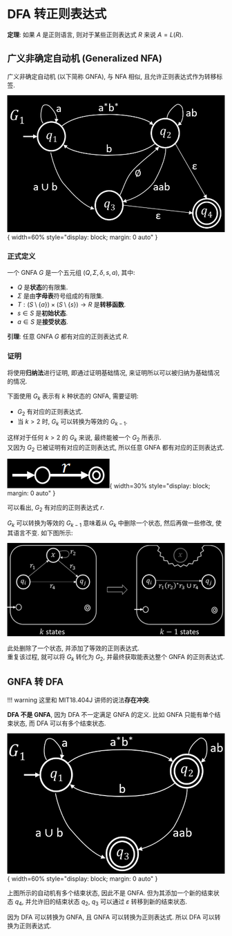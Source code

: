 # DFA 转正则表达式

**定理**: 如果 $A$ 是正则语言, 则对于某些正则表达式 $R$ 来说 $A = L(R)$.

## 广义非确定自动机 (Generalized NFA)

广义非确定自动机 (以下简称 GNFA), 与 NFA 相似, 且允许正则表达式作为转移标签.

![GNFA](assets/gnfa.png){ width=60% style="display: block; margin: 0 auto" }  

### 正式定义

一个 GNFA $G$ 是一个五元组 $(Q, \Sigma, \delta, s, a)$, 其中:

- $Q$ 是**状态**的有限集.
- $\Sigma$ 是由**字母表**符号组成的有限集.
- $T: (S \setminus \{a\}) \times (S \setminus \{s\}) \rightarrow R$ 是**转移函数**.
- $s \in S$ 是**初始状态**.
- $a \in S$ 是**接受状态**.

**引理**: 任意 GNFA $G$ 都有对应的正则表达式 $R$.

### 证明

将使用**归纳法**进行证明, 即通过证明基础情况, 来证明所以可以被归纳为基础情况的情况.

下面使用 $G_k$ 表示有 $k$ 种状态的 GNFA, 需要证明:

- $G_2$ 有对应的正则表达式.
- 当 $k > 2$ 时, $G_k$ 可以转换为等效的 $G_{k - 1}$.

这样对于任何 $k > 2$ 的 $G_k$ 来说, 最终能被一个 $G_2$ 所表示.  
又因为 $G_2$ 已被证明有对应的正则表达式, 所以任意 GNFA 都有对应的正则表达式.

![](assets/gnfa_basis.png){ width=30% style="display: block; margin: 0 auto" }  

可以看出, $G_2$ 有对应的正则表达式 $r$.

$G_k$ 可以转换为等效的 $G_{k - 1}$ 意味着从 $G_k$ 中删除一个状态, 然后再做一些修改, 使其语言不变. 如下图所示:

![](assets/k_to_k-1_gnfa.png)  

此处删除了一个状态, 并添加了等效的正则表达式.  
重复该过程, 就可以将 $G_k$ 转化为 $G_2$, 并最终获取能表达整个 GNFA 的正则表达式.

## GNFA 转 DFA

!!! warning
    这里和 MIT18.404J 讲师的说法**存在冲突**.

**DFA 不是 GNFA**, 因为 DFA 不一定满足 GNFA 的定义. 比如 GNFA 只能有单个结束状态, 而 DFA 可以有多个结束状态.

![](assets/gnfa-like.png){ width=60% style="display: block; margin: 0 auto" }  

上图所示的自动机有多个结束状态, 因此不是 GNFA. 但为其添加一个新的结束状态 $q_4$, 并允许旧的结束状态 $q_2$, $q_3$ 可以通过 $\varepsilon$ 转移到新的结束状态.

因为 DFA 可以转换为 GNFA, 且 GNFA 可以转换为正则表达式. 所以 DFA 可以转换为正则表达式.
